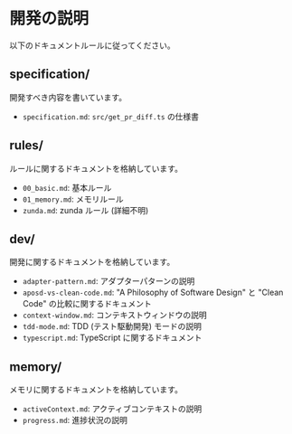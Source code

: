 # 開発の説明

以下のドキュメントルールに従ってください。


## specification/

開発すべき内容を書いています。

- `specification.md`:  `src/get_pr_diff.ts` の仕様書

## rules/

ルールに関するドキュメントを格納しています。

- `00_basic.md`: 基本ルール
- `01_memory.md`: メモリルール
- `zunda.md`:  zunda ルール (詳細不明)

## dev/

開発に関するドキュメントを格納しています。

- `adapter-pattern.md`: アダプターパターンの説明
- `aposd-vs-clean-code.md`:  "A Philosophy of Software Design" と "Clean Code" の比較に関するドキュメント
- `context-window.md`: コンテキストウィンドウの説明
- `tdd-mode.md`: TDD (テスト駆動開発) モードの説明
- `typescript.md`: TypeScript に関するドキュメント

## memory/

メモリに関するドキュメントを格納しています。

- `activeContext.md`: アクティブコンテキストの説明
- `progress.md`: 進捗状況の説明
